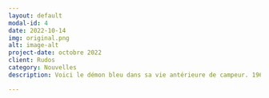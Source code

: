 ```yaml
---
layout: default
modal-id: 4
date: 2022-10-14
img: original.png
alt: image-alt
project-date: octobre 2022
client: Rudos
category: Nouvelles
description: Voici le démon bleu dans sa vie antérieure de campeur. 1963 Notin Hirondelle

---
```

